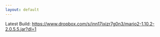 ```yaml
---
layout: default
---
```


Latest Build: https://www.dropbox.com/s/inn17ixizr7g0n3/mario2-1.10.2-2.0.5.5.jar?dl=1